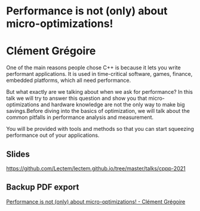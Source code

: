 # Performance is not (only) about micro-optimizations!

# Clément Grégoire

One of the main reasons people chose C++ is because it lets you write performant applications. It is used in time-critical software, games, finance, embedded platforms, which all need performance.

But what exactly are we talking about when we ask for performance? In this talk we will try to answer this question and show you that micro-optimizations and hardware knowledge are not the only way to make big savings.Before diving into the basics of optimization, we will talk about the common pitfalls in performance analysis and measurement.

You will be provided with tools and methods so that you can start squeezing performance out of your applications.

## Slides

https://github.com/Lectem/lectem.github.io/tree/master/talks/cppp-2021

## Backup PDF export

[Performance is not (only) about micro-optimizations! - Clément Grégoire](export.pdf)